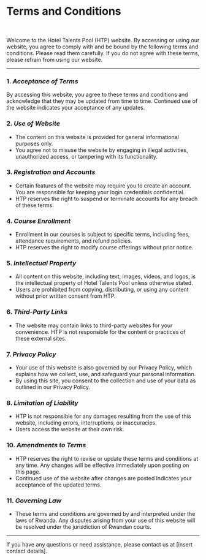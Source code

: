 # Terms and Conditions

&nbsp;

Welcome to the Hotel Talents Pool (HTP) website. By accessing or using our website, you agree to comply with and be bound by the following terms and conditions. Please read them carefully. If you do not agree with these terms, please refrain from using our website.

---

### 1. *Acceptance of Terms*

By accessing this website, you agree to these terms and conditions and acknowledge that they may be updated from time to time. Continued use of the website indicates your acceptance of any updates.

### 2. *Use of Website*

- The content on this website is provided for general informational purposes only.
- You agree not to misuse the website by engaging in illegal activities, unauthorized access, or tampering with its functionality.

### 3. *Registration and Accounts*

- Certain features of the website may require you to create an account. You are responsible for keeping your login credentials confidential.
- HTP reserves the right to suspend or terminate accounts for any breach of these terms.

### 4. *Course Enrollment*

- Enrollment in our courses is subject to specific terms, including fees, attendance requirements, and refund policies.
- HTP reserves the right to modify course offerings without prior notice.

### 5. *Intellectual Property*

- All content on this website, including text, images, videos, and logos, is the intellectual property of Hotel Talents Pool unless otherwise stated.
- Users are prohibited from copying, distributing, or using any content without prior written consent from HTP.

### 6. *Third-Party Links*

- The website may contain links to third-party websites for your convenience. HTP is not responsible for the content or practices of these external sites.

### 7. *Privacy Policy*

- Your use of this website is also governed by our Privacy Policy, which explains how we collect, use, and safeguard your personal information.
- By using this site, you consent to the collection and use of your data as outlined in our Privacy Policy.

### 8. *Limitation of Liability*

- HTP is not responsible for any damages resulting from the use of this website, including errors, interruptions, or inaccuracies.
- Users access the website at their own risk.

### 10. *Amendments to Terms*

- HTP reserves the right to revise or update these terms and conditions at any time. Any changes will be effective immediately upon posting on this page.
- Continued use of the website after changes are posted indicates your acceptance of the updated terms.

### 11. *Governing Law*

- These terms and conditions are governed by and interpreted under the laws of Rwanda. Any disputes arising from your use of this website will be resolved under the jurisdiction of Rwandan courts.

---

If you have any questions or need assistance, please contact us at [insert contact details].